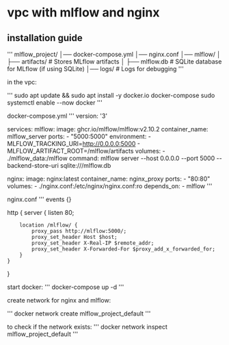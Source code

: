 # vpc with mlflow and nginx

## installation guide


'''
mlflow_project/
│── docker-compose.yml
│── nginx.conf
│── mlflow/
│   ├── artifacts/            # Stores MLflow artifacts
│   ├── mlflow.db             # SQLite database for MLflow (if using SQLite)
│── logs/                     # Logs for debugging
'''


in the vpc:

'''
sudo apt update && sudo apt install -y docker.io docker-compose
sudo systemctl enable --now docker
'''


docker-compose.yml
'''
version: '3'

services:
  mlflow:
    image: ghcr.io/mlflow/mlflow:v2.10.2
    container_name: mlflow_server
    ports:
      - "5000:5000"
    environment:
      - MLFLOW_TRACKING_URI=http://0.0.0.0:5000
      - MLFLOW_ARTIFACT_ROOT=/mlflow/artifacts
    volumes:
      - ./mlflow_data:/mlflow
    command: mlflow server --host 0.0.0.0 --port 5000 --backend-store-uri sqlite:///mlflow.db

  nginx:
    image: nginx:latest
    container_name: nginx_proxy
    ports:
      - "80:80"
    volumes:
      - ./nginx.conf:/etc/nginx/nginx.conf:ro
    depends_on:
      - mlflow
'''

nginx.conf
'''
events {}

http {
    server {
        listen 80;
        
        location /mlflow/ {
            proxy_pass http://mlflow:5000/;
            proxy_set_header Host $host;
            proxy_set_header X-Real-IP $remote_addr;
            proxy_set_header X-Forwarded-For $proxy_add_x_forwarded_for;
        }
    }
}


start docker:
'''
docker-compose up -d
'''

create network for nginx and mlflow:

'''
docker network create mlflow_project_default
'''

to check if the network exists:
'''
docker network inspect mlflow_project_default
'''